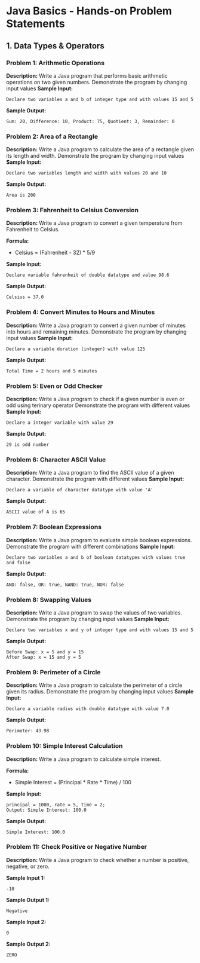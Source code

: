 # Java Basics - Hands-on Problem Statements

## 1. Data Types & Operators

### Problem 1: Arithmetic Operations
**Description:**
Write a Java program that performs basic arithmetic operations on two given numbers.
Demonstrate the program by changing input values
**Sample Input:**
```
Declare two variables a and b of integer type and with values 15 and 5
```
**Sample Output:**
```
Sum: 20, Difference: 10, Product: 75, Quotient: 3, Remainder: 0
```

### Problem 2: Area of a Rectangle
**Description:**
Write a Java program to calculate the area of a rectangle given its length and width.
Demonstrate the program by changing input values
**Sample Input:**
```
Declare two variables length and width with values 20 and 10
```
**Sample Output:**
```
Area is 200
```

### Problem 3: Fahrenheit to Celsius Conversion
**Description:**
Write a Java program to convert a given temperature from Fahrenheit to Celsius.

**Formula:**
- Celsius = (Fahrenheit - 32) * 5/9

**Sample Input:**
```
Declare variable fahrenheit of double datatype and value 98.6
```
**Sample Output:**
```
Celsius = 37.0
```

### Problem 4: Convert Minutes to Hours and Minutes
**Description:**
Write a Java program to convert a given number of minutes into hours and remaining minutes.
Demonstrate the program by changing input values
**Sample Input:**
```
Declare a variable duration (integer) with value 125
```
**Sample Output:**
```
Total Time = 2 hours and 5 minutes
```

### Problem 5: Even or Odd Checker
**Description:**
Write a Java program to check if a given number is even or odd using terinary operator
Demonstrate the program with different values
**Sample Input:**
```
Declare a integer variable with value 29
```
**Sample Output:**
```
29 is odd number
```

### Problem 6: Character ASCII Value
**Description:**
Write a Java program to find the ASCII value of a given character.
Demonstrate the program with different values
**Sample Input:**
```
Declare a variable of character datatype with value 'A'
```
**Sample Output:**
```
ASCII value of A is 65
```

### Problem 7: Boolean Expressions
**Description:**
Write a Java program to evaluate simple boolean expressions.
Demonstrate the program with different combinations
**Sample Input:**
```
Declare two variables a and b of boolean datatypes with values true and false
```
**Sample Output:**
```
AND: false, OR: true, NAND: true, NOR: false
```

### Problem 8: Swapping Values
**Description:**
Write a Java program to swap the values of two variables.
Demonstrate the program by changing input values
**Sample Input:**
```
Declare two variables x and y of integer type and with values 15 and 5
```
**Sample Output:**
```
Before Swap: x = 5 and y = 15
After Swap: x = 15 and y = 5
```

### Problem 9: Perimeter of a Circle
**Description:**
Write a Java program to calculate the perimeter of a circle given its radius.
Demonstrate the program by changing input values
**Sample Input:**
```
Declare a variable radius with double datatype with value 7.0
```
**Sample Output:**
```
Perimeter: 43.98
```

### Problem 10: Simple Interest Calculation
**Description:**
Write a Java program to calculate simple interest.

**Formula:**
- Simple Interest = (Principal * Rate * Time) / 100

**Sample Input:**
```
principal = 1000, rate = 5, time = 2;
Output: Simple Interest: 100.0
```
**Sample Output:**
```
Simple Interest: 100.0
```

### Problem 11: Check Positive or Negative Number
**Description:**
Write a Java program to check whether a number is positive, negative, or zero.

**Sample Input 1:**
```
-10
```
**Sample Output 1:**
```
Negative
```
**Sample Input 2:**
```
0
```
**Sample Output 2:**
```
ZERO
```

